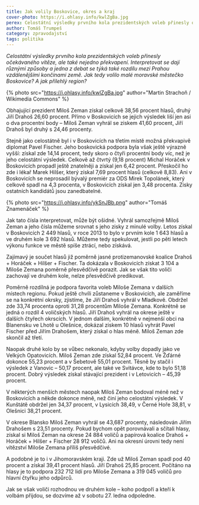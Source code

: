 ```yaml
---
title: Jak volily Boskovice, okres a kraj
cover-photo: https://i.ohlasy.info/kwlZgBa.jpg
perex: Celostátní výsledky prvního kola prezidentských voleb přinesly očekávaného vítěze, ale také nejedno překvapení. Jak tedy volilo malé moravské městečko Boskovice? A jak přilehlý region?
author: Tomáš Trumpeš
category: zpravodajství
tags: politika
---
```


*Celostátní výsledky prvního kola prezidentských voleb přinesly očekávaného vítěze, ale také nejedno překvapení. Interpretovat se dají různými způsoby a jedna z debat se týká také rozdílu mezi Prahou  vzdálenějšími končinami země. Jak tedy volilo malé moravské městečko Boskovice? A jak přilehlý region?*

{% photo src="https://i.ohlasy.info/kwlZgBa.jpg" author="Martin Strachoň / Wikimedia Commons" %}

Obhajující prezident Miloš Zeman získal celkově 38,56 procent hlasů, druhý Jiří Drahoš 26,60 procent. Přímo v Boskovicích se jejich výsledek liší jen asi o dva procentní body – Miloš Zeman vyhrál se ziskem 41,60 procent, Jiří Drahoš byl druhý s 24,46 procenty.

Stejně jako celostátně byl i v Boskovicích na třetím místě možná překvapivě diplomat Pavel Fischer. Jeho boskovická podpora byla však ještě výrazně vyšší: získal zde 14,14 procent, tedy skoro o čtyři procentní body víc, než je jeho celostátní výsledek. Celkově až čtvrtý (9,18 procent) Michal Horáček v Boskovicích propadl ještě znatelněji a získal jen 6,42 procent. Přeskočil ho zde i lékař Marek Hilšer, který získal 7,69 procent hlasů (celkově 8,83). Ani v Boskovicích se neprosadil bývalý premiér za ODS Mirek Topolánek, který celkově spadl na 4,3 procenta, v Boskovicích získal jen 3,48 procenta. Zisky ostatních kandidátů jsou zanedbatelné.

{% photo src="https://i.ohlasy.info/ykSnJBb.png" author="Tomáš Znamenáček" %}

Jak tato čísla interpretovat, může být ošidné. Vyhrál samozřejmě Miloš Zeman a jeho čísla můžeme srovnat s jeho zisky z minulé volby. Letos získal v Boskovicích 2 449 hlasů, v roce 2013 to bylo v prvním kole 1 643 hlasů a ve druhém kole 3 692 hlasů. Můžeme tedy spekulovat, jestli po pěti letech výkonu funkce ve městě spíše ztrácí, nebo získává.

Zajímavý je součet hlasů již poměrně jasné protizemanovské koalice Drahoš + Horáček + Hilšer + Fischer. Ta dokázala v Boskovicích získat 3 104 a Miloše Zemana poměrně přesvědčivě porazit. Jak se však tito voliči zachovají ve druhém kole, nelze přesvědčivě predikovat.

Poměrně rozdílná je podpora favorita voleb Miloše Zemana v dalších místech regionu. Pokud ještě chvíli zůstaneme v Boskovicích, ale zaměříme se na konkrétní okrsky, zjistíme, že Jiří Drahoš vyhrál v Mladkově. Obdržel zde 33,74 procenta oproti 31,28 procentům Miloše Zemana. Konkrétně se jedná o rozdíl 4 voličských hlasů. Jiří Drahoš vyhrál na okrese ještě v dalších čtyřech okrscích. V jednom dalším, konkrétně v nejmenší obci na Blanensku ve Lhotě u Olešnice, dokázal ziskem 10 hlasů vyhrát Pavel Fischer před Jiřím Drahošem, který získal o hlas méně. Miloš Zeman zde skončil až třetí.

Naopak druhé kolo by se vůbec nekonalo, kdyby volby dopadly jako ve Velkých Opatovicích. Miloš Zeman zde získal 52,84 procent. Ve Žďárné dokonce 55,23 procent a v Šebetově 55,01 procent. Těsně by stačil i výsledek z Vanovic – 50,17 procent, ale také ve Svitávce, kde to bylo 51,18 procent. Dobrý výsledek získal stávající prezident i v Letovicích – 45,39 procent.

V některých menších městech naopak Miloš Zeman bodoval méně než v Boskovicích a někde dokonce méně, než činí jeho celostátní výsledek. V Kunštátě obdržel jen 34,37 procent, v Lysicích 38,49, v Černé Hoře 38,81, v Olešnici 38,21 procent.

V okrese Blansko Miloš Zeman vyhrál se 43,687 procenty, následován Jiřím Drahošem s 23,51 procenty. Pokud bychom opět porovnávali a sčítali hlasy, získal si Miloš Zeman na okrese 24 884 voličů a papírová koalice Drahoš + Horáček + Hilšer + Fischer 28 912 voličů. Ani na okresní úrovni tedy není vítězství Miloše Zemana příliš přesvědčivé.

A podobné je to i v Jihomoravském kraji. Zde už Miloš Zeman spadl pod 40 procent a získal 39,41 procent hlasů. Jiří Drahoš 25,85 procent. Počítáno na hlasy je to podpora 232 712 lidí pro Miloše Zemana a 319 045 voličů pro hlavní čtyřku jeho odpůrců.

Jak se však voliči rozhodnou ve druhém kole – koho podpoří a kteří k volbám přijdou, se dozvíme až v sobotu 27. ledna odpoledne.
